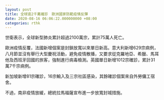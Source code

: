```yaml
---
layout: post
title: 全球逾2千萬確診　歐洲國家防範疫情反彈
date: 2020-08-16 06:06:22.000000000 +08:00
categories: rthk
---
```


世衛表示，全球新型肺炎累計超過2100萬宗，累計75萬人死亡。

歐洲疫情反覆，法國新增個案是封鎖放寬以來單日新高。意大利新增629宗病例，八月節並沒有舉行大型慶祝活動，避免疫情散播，又要求從克羅地亞、希臘、馬耳他及西班牙回國的旅客，強制進行病毒檢測。英國單日新增1012宗確診，累計31萬7千宗病例。

新加坡新增81宗確診，16宗輸入及三宗社區感染，其餘確診個案來自外勞傭工宿舍。

不過，南非疫情放緩，總統拉馬福薩宣布進一步放寬封城措施。

